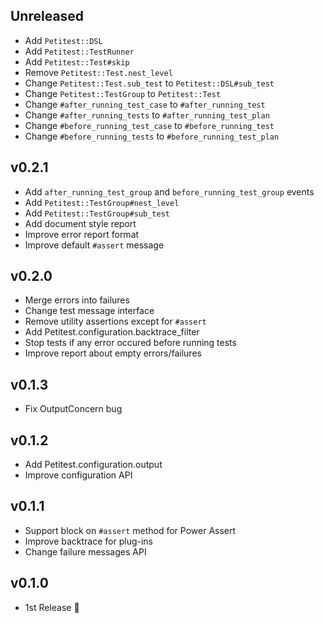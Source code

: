 ## Unreleased

- Add `Petitest::DSL`
- Add `Petitest::TestRunner`
- Add `Petitest::Test#skip`
- Remove `Petitest::Test.nest_level`
- Change `Petitest::Test.sub_test` to `Petitest::DSL#sub_test`
- Change `Petitest::TestGroup` to `Petitest::Test`
- Change `#after_running_test_case` to `#after_running_test`
- Change `#after_running_tests` to `#after_running_test_plan`
- Change `#before_running_test_case` to `#before_running_test`
- Change `#before_running_tests` to `#before_running_test_plan`

## v0.2.1

- Add `after_running_test_group` and `before_running_test_group` events
- Add `Petitest::TestGroup#nest_level`
- Add `Petitest::TestGroup#sub_test`
- Add document style report
- Improve error report format
- Improve default `#assert` message

## v0.2.0

- Merge errors into failures
- Change test message interface
- Remove utility assertions except for `#assert`
- Add Petitest.configuration.backtrace_filter
- Stop tests if any error occured before running tests
- Improve report about empty errors/failures

## v0.1.3

- Fix OutputConcern bug

## v0.1.2

- Add Petitest.configuration.output
- Improve configuration API

## v0.1.1

- Support block on `#assert` method for Power Assert
- Improve backtrace for plug-ins
- Change failure messages API

## v0.1.0

- 1st Release :tada:
